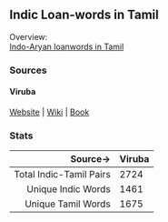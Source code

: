 ## Indic Loan-words in Tamil

Overview:  
[Indo-Aryan loanwords in Tamil](https://en.wikipedia.org/wiki/Indo-Aryan_loanwords_in_Tamil)

### Sources

#### Viruba

[Website](http://www.viruba.com/Dictionaries/Vatasol_Tamil_Akaravarisaich_Surukkam.aspx) | [Wiki](https://ta.wikipedia.org/wiki/%E0%AE%B5%E0%AE%9F%E0%AE%9A%E0%AF%8A%E0%AE%B2%E0%AF%8D_%E0%AE%A4%E0%AE%AE%E0%AE%BF%E0%AE%B4%E0%AF%8D_%E0%AE%85%E0%AE%95%E0%AE%B0_%E0%AE%B5%E0%AE%B0%E0%AE%BF%E0%AE%9A%E0%AF%88%E0%AE%9A%E0%AF%8D_%E0%AE%9A%E0%AF%81%E0%AE%B0%E0%AF%81%E0%AE%95%E0%AF%8D%E0%AE%95%E0%AE%AE%E0%AF%8D) | [Book](https://archive.org/details/VadasolTamilAkaraVarisaiSurukam)

### Stats

|Source->|Viruba|
|------:|:------|
|Total Indic-Tamil Pairs|2724|
|Unique Indic Words|1461|
|Unique Tamil Words|1675|
